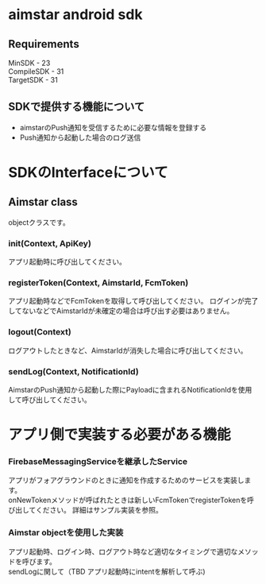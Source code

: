 # aimstar android sdk
## Requirements
MinSDK - 23  
CompileSDK - 31  
TargetSDK - 31  

## SDKで提供する機能について
- aimstarのPush通知を受信するために必要な情報を登録する
- Push通知から起動した場合のログ送信

# SDKのInterfaceについて
## Aimstar class
objectクラスです。
### init(Context, ApiKey)  
アプリ起動時に呼び出してください。
### registerToken(Context, AimstarId, FcmToken)  
アプリ起動時などでFcmTokenを取得して呼び出してください。
ログインが完了してないなどでAimstarIdが未確定の場合は呼び出す必要はありません。

### logout(Context)  
ログアウトしたときなど、AimstarIdが消失した場合に呼び出してください。 
### sendLog(Context, NotificationId)  
AimstarのPush通知から起動した際にPayloadに含まれるNotificationIdを使用して呼び出してください。  

# アプリ側で実装する必要がある機能
### FirebaseMessagingServiceを継承したService
アプリがフォアグラウンドのときに通知を作成するためのサービスを実装します。  
onNewTokenメソッドが呼ばれたときは新しいFcmTokenでregisterTokenを呼び出してください。
詳細はサンプル実装を参照。  
### Aimstar objectを使用した実装
アプリ起動時、ログイン時、ログアウト時など適切なタイミングで適切なメソッドを呼びます。  
sendLogに関して（TBD アプリ起動時にintentを解析して呼ぶ)  
